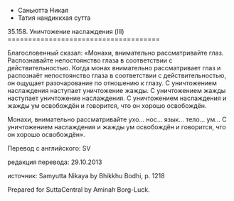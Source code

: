 









* Саньютта Никая
* Татия нандиккхая сутта


35\.158\. Уничтожение наслаждения \(III\)
\=\=\=\=\=\=\=\=\=\=\=\=\=\=\=\=\=\=\=\=\=\=\=\=\=\=\=\=\=\=\=\=\=\=\=\=\=



Благословенный сказал: «Монахи, внимательно рассматривайте глаз\. Распознавайте непостоянство глаза в соответствии с действительностью\. Когда монах внимательно рассматривает глаз и распознаёт непостоянство глаза в соответствии с действительностью, он ощущает разочарование по отношению к глазу\. С уничтожением наслаждения наступает уничтожение жажды\. С уничтожением жажды наступает уничтожение наслаждения\. С уничтожением наслаждения и жажды ум освобождён и говорится, что он хорошо освобождён\.


Монахи, внимательно рассматривайте ухо… нос… язык… тело… ум… С уничтожением наслаждения и жажды ум освобождён и говорится, что он хорошо освобождён»\.



Перевод с английского: SV


редакция перевода: 29\.10\.2013


источник: Samyutta Nikaya by Bhikkhu Bodhi, p\. 1218


Prepared for SuttaCentral by Aminah Borg\-Luck\.






